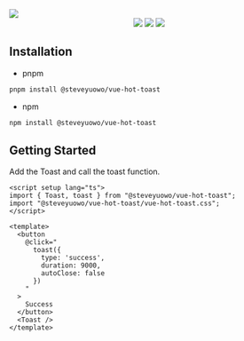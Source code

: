 <img src="./public/header.gif" />

<div align="center">
  <img src="https://img.shields.io/npm/l/%40steveyuowo%2Fvue-hot-toast" />
  <img src="https://img.shields.io/npm/v/%40steveyuowo%2Fvue-hot-toast" />
  <img src="https://img.shields.io/github/last-commit/steveyuowo/vue-hot-toast/main"/>
</div>


## Installation

- pnpm

```bash
pnpm install @steveyuowo/vue-hot-toast
```

- npm

```bash
npm install @steveyuowo/vue-hot-toast
```

## Getting Started

Add the Toast and call the toast function. 

```vue
<script setup lang="ts">
import { Toast, toast } from "@steveyuowo/vue-hot-toast";
import "@steveyuowo/vue-hot-toast/vue-hot-toast.css";
</script>

<template>
  <button
    @click="
      toast({
        type: 'success',
        duration: 9000,
        autoClose: false
      })
    "
  >
    Success
  </button>
  <Toast />
</template>
```


